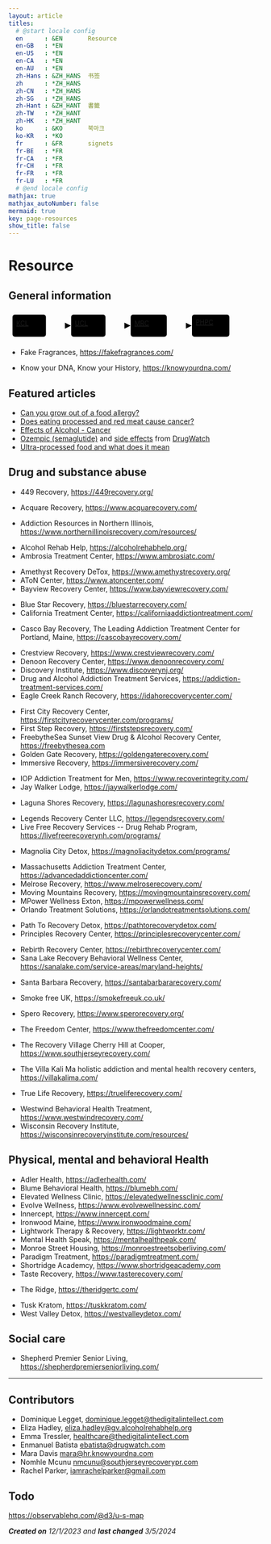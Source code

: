 ```yaml
---
layout: article
titles:
  # @start locale config
  en      : &EN       Resource
  en-GB   : *EN
  en-US   : *EN
  en-CA   : *EN
  en-AU   : *EN
  zh-Hans : &ZH_HANS  书签
  zh      : *ZH_HANS
  zh-CN   : *ZH_HANS
  zh-SG   : *ZH_HANS
  zh-Hant : &ZH_HANT  書籤
  zh-TW   : *ZH_HANT
  zh-HK   : *ZH_HANT
  ko      : &KO       북마크
  ko-KR   : *KO
  fr      : &FR       signets
  fr-BE   : *FR
  fr-CA   : *FR
  fr-CH   : *FR
  fr-FR   : *FR
  fr-LU   : *FR
  # @end locale config
mathjax: true
mathjax_autoNumber: false
mermaid: true
key: page-resources
show_title: false
---
```


# Resource

## General information

<svg id="mermaid-svg" width="100%" xmlns="http://www.w3.org/2000/svg" style="max-width: 446.234375px;" viewBox="-8 -8 446.234375 60" role="graphics-document document" aria-roledescription="flowchart-v2" xmlns:xlink="http://www.w3.org/1999/xlink"><style>#mermaid-svg{font-family:"trebuchet ms",verdana,arial,sans-serif;font-size:16px;fill:#333;}#mermaid-svg .error-icon{fill:#552222;}#mermaid-svg .error-text{fill:#552222;stroke:#552222;}#mermaid-svg .edge-thickness-normal{stroke-width:2px;}#mermaid-svg .edge-thickness-thick{stroke-width:3.5px;}#mermaid-svg .edge-pattern-solid{stroke-dasharray:0;}#mermaid-svg .edge-pattern-dashed{stroke-dasharray:3;}#mermaid-svg .edge-pattern-dotted{stroke-dasharray:2;}#mermaid-svg .marker{fill:#333333;stroke:#333333;}#mermaid-svg .marker.cross{stroke:#333333;}#mermaid-svg svg{font-family:"trebuchet ms",verdana,arial,sans-serif;font-size:16px;}#mermaid-svg .label{font-family:"trebuchet ms",verdana,arial,sans-serif;color:#333;}#mermaid-svg .cluster-label text{fill:#333;}#mermaid-svg .cluster-label span,#mermaid-svg p{color:#333;}#mermaid-svg .label text,#mermaid-svg span,#mermaid-svg p{fill:#333;color:#333;}#mermaid-svg .node rect,#mermaid-svg .node circle,#mermaid-svg .node ellipse,#mermaid-svg .node polygon,#mermaid-svg .node path{fill:#ECECFF;stroke:#9370DB;stroke-width:1px;}#mermaid-svg .flowchart-label text{text-anchor:middle;}#mermaid-svg .node .label{text-align:center;}#mermaid-svg .node.clickable{cursor:pointer;}#mermaid-svg .arrowheadPath{fill:#333333;}#mermaid-svg .edgePath .path{stroke:#333333;stroke-width:2.0px;}#mermaid-svg .flowchart-link{stroke:#333333;fill:none;}#mermaid-svg .edgeLabel{background-color:#e8e8e8;text-align:center;}#mermaid-svg .edgeLabel rect{opacity:0.5;background-color:#e8e8e8;fill:#e8e8e8;}#mermaid-svg .labelBkg{background-color:rgba(232, 232, 232, 0.5);}#mermaid-svg .cluster rect{fill:#ffffde;stroke:#aaaa33;stroke-width:1px;}#mermaid-svg .cluster text{fill:#333;}#mermaid-svg .cluster span,#mermaid-svg p{color:#333;}#mermaid-svg div.mermaidTooltip{position:absolute;text-align:center;max-width:200px;padding:2px;font-family:"trebuchet ms",verdana,arial,sans-serif;font-size:12px;background:hsl(80, 100%, 96.2745098039%);border:1px solid #aaaa33;border-radius:2px;pointer-events:none;z-index:100;}#mermaid-svg .flowchartTitleText{text-anchor:middle;font-size:18px;fill:#333;}#mermaid-svg :root{--mermaid-font-family:"trebuchet ms",verdana,arial,sans-serif;}</style><g><marker id="mermaid-svg_flowchart-pointEnd" class="marker flowchart" viewBox="0 0 10 10" refX="6" refY="5" markerUnits="userSpaceOnUse" markerWidth="12" markerHeight="12" orient="auto"><path d="M 0 0 L 10 5 L 0 10 z" class="arrowMarkerPath" style="stroke-width: 1; stroke-dasharray: 1, 0;"></path></marker><marker id="mermaid-svg_flowchart-pointStart" class="marker flowchart" viewBox="0 0 10 10" refX="4.5" refY="5" markerUnits="userSpaceOnUse" markerWidth="12" markerHeight="12" orient="auto"><path d="M 0 5 L 10 10 L 10 0 z" class="arrowMarkerPath" style="stroke-width: 1; stroke-dasharray: 1, 0;"></path></marker><marker id="mermaid-svg_flowchart-circleEnd" class="marker flowchart" viewBox="0 0 10 10" refX="11" refY="5" markerUnits="userSpaceOnUse" markerWidth="11" markerHeight="11" orient="auto"><circle cx="5" cy="5" r="5" class="arrowMarkerPath" style="stroke-width: 1; stroke-dasharray: 1, 0;"></circle></marker><marker id="mermaid-svg_flowchart-circleStart" class="marker flowchart" viewBox="0 0 10 10" refX="-1" refY="5" markerUnits="userSpaceOnUse" markerWidth="11" markerHeight="11" orient="auto"><circle cx="5" cy="5" r="5" class="arrowMarkerPath" style="stroke-width: 1; stroke-dasharray: 1, 0;"></circle></marker><marker id="mermaid-svg_flowchart-crossEnd" class="marker cross flowchart" viewBox="0 0 11 11" refX="12" refY="5.2" markerUnits="userSpaceOnUse" markerWidth="11" markerHeight="11" orient="auto"><path d="M 1,1 l 9,9 M 10,1 l -9,9" class="arrowMarkerPath" style="stroke-width: 2; stroke-dasharray: 1, 0;"></path></marker><marker id="mermaid-svg_flowchart-crossStart" class="marker cross flowchart" viewBox="0 0 11 11" refX="-1" refY="5.2" markerUnits="userSpaceOnUse" markerWidth="11" markerHeight="11" orient="auto"><path d="M 1,1 l 9,9 M 10,1 l -9,9" class="arrowMarkerPath" style="stroke-width: 2; stroke-dasharray: 1, 0;"></path></marker><g class="root"><g class="clusters"></g><g class="edgePaths"><path d="M66.328,22L70.495,22C74.661,22,82.995,22,90.445,22C97.895,22,104.461,22,107.745,22L111.028,22" id="L-KCL-UCL-0" class=" edge-thickness-normal edge-pattern-solid flowchart-link LS-KCL LE-UCL" style="fill:none;" marker-end="url(#mermaid-svg_flowchart-pointEnd)"></path><path d="M184.469,22L188.635,22C192.802,22,201.135,22,208.585,22C216.035,22,222.602,22,225.885,22L229.169,22" id="L-UCL-MRC-0" class=" edge-thickness-normal edge-pattern-solid flowchart-link LS-UCL LE-MRC" style="fill:none;" marker-end="url(#mermaid-svg_flowchart-pointEnd)"></path><path d="M306.031,22L310.198,22C314.365,22,322.698,22,330.148,22C337.598,22,344.165,22,347.448,22L350.731,22" id="L-MRC-PHPC-0" class=" edge-thickness-normal edge-pattern-solid flowchart-link LS-MRC LE-PHPC" style="fill:none;" marker-end="url(#mermaid-svg_flowchart-pointEnd)"></path></g><g class="edgeLabels"><g class="edgeLabel"><g class="label" transform="translate(0, 0)"><foreignObject width="0" height="0"><div xmlns="http://www.w3.org/1999/xhtml" style="display: inline-block; white-space: nowrap;"><span class="edgeLabel"></span></div></foreignObject></g></g><g class="edgeLabel"><g class="label" transform="translate(0, 0)"><foreignObject width="0" height="0"><div xmlns="http://www.w3.org/1999/xhtml" style="display: inline-block; white-space: nowrap;"><span class="edgeLabel"></span></div></foreignObject></g></g><g class="edgeLabel"><g class="label" transform="translate(0, 0)"><foreignObject width="0" height="0"><div xmlns="http://www.w3.org/1999/xhtml" style="display: inline-block; white-space: nowrap;"><span class="edgeLabel"></span></div></foreignObject></g></g></g><g class="nodes"><g class="node default default flowchart-label" id="flowchart-KCL-0" transform="translate(33.1640625, 22)"><rect class="basic label-container" style="" rx="5" ry="5" x="-33.1640625" y="-22" width="66.328125" height="44"></rect><g class="label" style="" transform="translate(-25.6640625, -14.5)"><rect></rect><foreignObject width="51.328125" height="29"><div xmlns="http://www.w3.org/1999/xhtml" style="display: inline-block; white-space: nowrap;"><span class="nodeLabel"><a href="https://jinghuazhao.github.io/kcllinks.html" style="font-size: 25px;font-size: 90%;"><u>KCL</u></a><a href="https://jinghuazhao.github.io/iop/comments.txt" style="font-size: 16px; font-size: 90%;vertical-align: top;"><i class="fa fa-heart" style="font-size:16px;color:red"></i></a></span></div></foreignObject></g></g><g class="node default default flowchart-label" id="flowchart-UCL-1" transform="translate(150.3984375, 22)"><rect class="basic label-container" style="" rx="5" ry="5" x="-34.0703125" y="-22" width="68.140625" height="44"></rect><g class="label" style="" transform="translate(-26.5703125, -14.5)"><rect></rect><foreignObject width="53.140625" height="29"><div xmlns="http://www.w3.org/1999/xhtml" style="display: inline-block; white-space: nowrap;"><span class="nodeLabel"><a href="https://jinghuazhao.github.io/ucllinks.html" style="font-size: 25px;font-size: 90%;"><u>UCL</u></a><a href="https://jinghuazhao.github.io/ucl/comments.txt" style="font-size: 16px; font-size: 90%;vertical-align: top;"><i class="fa fa-heart" style="font-size:16px;color:red"></i></a></span></div></foreignObject></g></g><g class="node default default flowchart-label" id="flowchart-MRC-2" transform="translate(270.25, 22)"><rect class="basic label-container" style="" rx="5" ry="5" x="-35.78125" y="-22" width="71.5625" height="44"></rect><g class="label" style="" transform="translate(-28.28125, -14.5)"><rect></rect><foreignObject width="56.5625" height="29"><div xmlns="http://www.w3.org/1999/xhtml" style="display: inline-block; white-space: nowrap;"><span class="nodeLabel"><a href="https://jinghuazhao.github.io/mrclinks.html" style="font-size: 25px;font-size: 90%;"><u>MRC</u></a><a href="https://jinghuazhao.github.io/mrc/comments.txt" style="font-size: 16px; font-size: 90%;vertical-align: top;"><i class="fa fa-heart" style="font-size:16px;color:red"></i></a></span></div></foreignObject></g></g><g class="node default default flowchart-label" id="flowchart-PHPC-3" transform="translate(393.1328125, 22)"><rect class="basic label-container" style="" rx="5" ry="5" x="-37.1015625" y="-22" width="74.203125" height="44"></rect><g class="label" style="" transform="translate(-29.6015625, -14.5)"><rect></rect><foreignObject width="59.203125" height="29"><div xmlns="http://www.w3.org/1999/xhtml" style="display: inline-block; white-space: nowrap;"><span class="nodeLabel"><a href="https://jinghuazhao.github.io/phpclinks.html" style="font-size: 25px;font-size: 90%;"><u>PHPC</u></a></span></div></foreignObject></g></g></g></g></g><style>@import url("https://cdnjs.cloudflare.com/ajax/libs/font-awesome/6.4.0/css/all.min.css");</style></svg>

* Fake Fragrances, <https://fakefragrances.com/>
+ Know your DNA, Know your History, <https://knowyourdna.com/>

## Featured articles

+ [Can you grow out of a food allergy?](https://www.bbc.co.uk/food/articles/grow_out_food_allergy)
+ [Does eating processed and red meat cause cancer?](https://www.cancerresearchuk.org/about-cancer/causes-of-cancer/diet-and-cancer/does-eating-processed-and-red-meat-cause-cancer)
+ [Effects of Alcohol - Cancer](https://alcoholrehabhelp.org/addiction/effects/cancer/)
+ [Ozempic (semaglutide)](https://www.drugwatch.com/drugs/ozempic/) and [side effects](https://www.drugwatch.com/drugs/ozempic/side-effects/) from [DrugWatch](https://www.drugwatch.com/)
+ [Ultra-processed food and what does it mean](https://www.bbc.co.uk/food/articles/what_is_ultra-processed_food)

## Drug and substance abuse

* 449 Recovery, <https://449recovery.org/>
- Acquare Recovery, <https://www.acquarecovery.com/>
* Addiction Resources in Northern Illinois, <https://www.northernillinoisrecovery.com/resources/>
- Alcohol Rehab Help, <https://alcoholrehabhelp.org/>
- Ambrosia Treatment Center, <https://www.ambrosiatc.com/>
* Amethyst Recovery DeTox, <https://www.amethystrecovery.org/>
* AToN Center, <https://www.atoncenter.com/>
* Bayview Recovery Center, <https://www.bayviewrecovery.com/>
+ Blue Star Recovery, <https://bluestarrecovery.com/>
+ California Treatment Center, <https://californiaaddictiontreatment.com/>
- Casco Bay Recovery, The Leading Addiction Treatment Center for Portland, Maine, <https://cascobayrecovery.com/>
* Crestview Recovery, <https://www.crestviewrecovery.com/>
* Denoon Recovery Center, <https://www.denoonrecovery.com/>
* Discovery Institute, <https://www.discoverynj.org/>
* Drug and Alcohol Addiction Treatment Services, <https://addiction-treatment-services.com/>
* Eagle Creek Ranch Recovery, <https://idahorecoverycenter.com/>
- First City Recovery Center, <https://firstcityrecoverycenter.com/programs/>
- First Step Recovery, <https://firststepsrecovery.com/>
- FreebytheSea Sunset View Drug & Alcohol Recovery Center, <https://freebythesea.com>
- Golden Gate Recovery, <https://goldengaterecovery.com/>
- Immersive Recovery, <https://immersiverecovery.com/>
* IOP Addiction Treatment for Men, <https://www.recoverintegrity.com/>
* Jay Walker Lodge, <https://jaywalkerlodge.com/>
- Laguna Shores Recovery, <https://lagunashoresrecovery.com/>
* Legends Recovery Center LLC, <https://legendsrecovery.com/>
* Live Free Recovery Services -- Drug Rehab Program,  <https://livefreerecoverynh.com/programs/>
- Magnolia City Detox, <https://magnoliacitydetox.com/programs/>
* Massachusetts Addiction Treatment Center, <https://advancedaddictioncenter.com/>
* Melrose Recovery, <https://www.melroserecovery.com/>
* Moving Mountains Recovery, <https://movingmountainsrecovery.com/>
* MPower Wellness Exton, <https://mpowerwellness.com/>
* Orlando Treatment Solutions, <https://orlandotreatmentsolutions.com/>
+ Path To Recovery Detox, <https://pathtorecoverydetox.com/>
+ Principles Recovery Center, <https://principlesrecoverycenter.com/>
* Rebirth Recovery Center, <https://rebirthrecoverycenter.com/>
* Sana Lake Recovery Behavioral Wellness Center, <https://sanalake.com/service-areas/maryland-heights/>
- Santa Barbara Recovery, <https://santabarbararecovery.com/>
* Smoke free UK, <https://smokefreeuk.co.uk/>
- Spero Recovery, <https://www.sperorecovery.org/>
* The Freedom Center, <https://www.thefreedomcenter.com/>
+ The Recovery Village Cherry Hill at Cooper, <https://www.southjerseyrecovery.com/>
* The Villa Kali Ma holistic addiction and mental health recovery centers, <https://villakalima.com/>
- True Life Recovery, <https://trueliferecovery.com/>
* Westwind Behavioral Health Treatment, <https://www.westwindrecovery.com/>
* Wisconsin Recovery Institute, <https://wisconsinrecoveryinstitute.com/resources/>

## Physical, mental and behavioral Health

* Adler Health, <https://adlerhealth.com/>
* Blume Behavioral Health, <https://blumebh.com/>
* Elevated Wellness Clinic, <https://elevatedwellnessclinic.com/>
* Evolve Wellness, <https://www.evolvewellnessinc.com/>
* Innercept, <https://www.innercept.com/>
* Ironwood Maine, <https://www.ironwoodmaine.com/>
* Lightwork Therapy & Recovery, <https://lightworktr.com/>
* Mental Health Speak, <https://mentalhealthpeak.com/>
* Monroe Street Housing, <https://monroestreetsoberliving.com/>
* Paradigm Treatment, <https://paradigmtreatment.com/>
* Shortridge Academcy, <https://www.shortridgeacademy.com>
* Taste Recovery, <https://www.tasterecovery.com/>
+ The Ridge, <https://theridgertc.com/>
* Tusk Kratom, <https://tuskkratom.com/>
* West Valley Detox, <https://westvalleydetox.com/>

## Social care

* Shepherd Premier Senior Living, <https://shepherdpremierseniorliving.com/>

---

## Contributors<a href="https://jinghuazhao.github.io/resource.txt" style="font-size: 16px; font-size: 90%;vertical-align: top;"><i class="fa fa-heart" style="font-size:22px;color:red"></i></a>

- Dominique Legget, <dominique.legget@thedigitalintellect.com>
- Eliza Hadley, <eliza.hadley@gv.alcoholrehabhelp.org>
- Emma Tressler, <healthcare@thedigitalintellect.com>
- Enmanuel Batista <ebatista@drugwatch.com>
- Mara Davis <mara@hr.knowyourdna.com>
- Nomhle Mcunu <nmcunu@southjerseyrecoverypr.com>
- Rachel Parker, <iamrachelparker@gmail.com>

## Todo

<https://observablehq.com/@d3/u-s-map>

***Created on** 12/1/2023 and **last changed** 3/5/2024*
